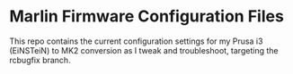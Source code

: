 Marlin Firmware Configuration Files
===================================

This repo contains the current configuration settings for my Prusa i3
(EiNSTeiN) to MK2 conversion as I tweak and troubleshoot, targeting the
rcbugfix branch.
